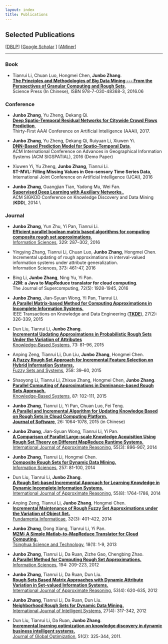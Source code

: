 ```yaml
---
layout: index
title: Publications
---
```


## Selected Publications
[[DBLP](http://www.informatik.uni-trier.de/~ley/pers/ht/z/Zhang:Junbo.html)] [[Google Scholar](http://scholar.google.com/citations?user=sQpMBqsAAAAJ&hl=en) ] [[AMiner](http://arnetminer.org/person/junbo-zhang-1557448.html)]

* * *

### Book
-   Tianrui Li, Chuan Luo, Hongmei Chen, **Junbo Zhang**. \
    [**The Principles and Methodologies of Big Data Mining --- From the Perspectives of Granular Computing and Rough Sets**,](https://www.amazon.cn/%E5%A4%A7%E6%95%B0%E6%8D%AE%E6%8C%96%E6%8E%98%E7%9A%84%E5%8E%9F%E7%90%86%E4%B8%8E%E6%96%B9%E6%B3%95-%E5%9F%BA%E4%BA%8E%E7%B2%92%E8%AE%A1%E7%AE%97%E4%B8%8E%E7%B2%97%E7%B3%99%E9%9B%86%E7%9A%84%E8%A7%86%E8%A7%92-%E6%9D%8E%E5%A4%A9%E7%91%9E-%E7%AD%89/dp/B01HOREYE4/ref=sr_1_1?ie=UTF8&qid=1468310254&sr=8-1&keywords=%E6%9D%8E%E5%A4%A9%E7%91%9E) \
    Science Press (In Chinese), ISBN 978-7-030-48368-3, 2016.06

### Conference
-   **Junbo Zhang**, Yu Zheng, Dekang Qi. \
    [**Deep Spatio-Temporal Residual Networks for Citywide Crowd Flows Prediction**](https://www.microsoft.com/en-us/research/publication/deep-spatio-temporal-residual-networks-for-citywide-crowd-flows-prediction/),\
    Thirty-First AAAI Conference on Artificial Intelligence (AAAI), 2017.

-   **Junbo Zhang**, Yu Zheng, Dekang Qi, Ruiyuan Li, Xiuwen Yi. \
    [**DNN-Based Prediction Model for Spatio-Temporal Data**](https://www.microsoft.com/en-us/research/publication/dnn-based-prediction-model-spatial-temporal-data/), \
    ACM International Conference on Advances in Geographical Information Systems (ACM SIGSPATIAL), 2016 (Demo Paper)

-   Xiuwen Yi, Yu Zheng, **Junbo Zhang**, Tianrui Li.  \
    **ST-MVL: Filling Missing Values in Geo-sensory Time Series Data**, \
    International Joint Conference on Artificial Intelligence (IJCAI), 2016

-	**Junbo Zhang**, Guangjian Tian, Yadong Mu, Wei Fan. \
	**[Supervised Deep Learning with Auxiliary Networks.](http://dx.doi.org/10.1145/2623330.2623618)**, \
	ACM SIGKDD Conference on Knowledge Discovery and Data Mining (**KDD**), 2014 \

### Journal
-  **Junbo Zhang**, Yun Zhu, Yi Pan, Tianrui Li. \
    [**Efficient parallel boolean matrix based algorithms for computing composite rough set approximations**.](http://dx.doi.org/10.1016/j.ins.2015.09.022) \
    [Information Sciences](http://www.journals.elsevier.com/information-sciences), 329: 287–302, 2016

-   Yingying Zhang, Tianrui Li, Chuan Luo, **Junbo Zhang**, Hongmei Chen. \
    Incremental updating of rough approximations in interval-valued information systems under attribute generalization. \
    Information Sciences, 373: 461-47, 2016

-   Bing Li, **Junbo Zhang**, Ning Yu, Yi Pan. \
    **J2M: a Java to MapReduce translator for cloud computing**. \
    The Journal of Supercomputing, 72(5): 1928-1945, 2016

-  **Junbo Zhang**, Jian-Syuan Wong, Yi Pan, Tianrui Li. \
    [**A Parallel Matrix-based Method for Computing Approximations in Incomplete Information Systems.**](http://dx.doi.org/10.1109/TKDE.2014.2330821) \
    IEEE Transactions on Knowledge and Data Engineering ([**TKDE**](http://www.computer.org/portal/web/tkde)), 27(2): 326-339, 2015

-   Dun Liu, Tianrui Li, **Junbo Zhang**. \
    [**Incremental Updating Approximations in Probabilistic Rough Sets Under the Variation of Attributes**](http://dx.doi.org/10.1016/j.knosys.2014.09.008) \
    [Knowledge-Based Systems](http://www.journals.elsevier.com/knowledge-based-systems), 73: 81–96, 2015

-   Anping Zeng, Tianrui Li, Dun Liu, **Junbo Zhang**, Hongmei Chen.\
    [**A Fuzzy Rough Set Approach for Incremental Feature Selection on Hybrid Information Systems.**](http://dx.doi.org/10.1016/j.fss.2014.08.014)\
    [Fuzzy Sets and Systems](http://www.journals.elsevier.com/fuzzy-sets-and-systems), 258: 39–60, 2015

-   Shaoyong Li, Tianrui Li, Zhixue Zhang, Hongmei Chen, **Junbo Zhang**. \
    [**Parallel Computing of Approximations in Dominance-based Rough Sets Approach.**]() \
    [Knowledge-Based Systems](http://www.journals.elsevier.com/knowledge-based-systems), 87: 102-111, 2015

-  **Junbo Zhang**, Tianrui Li, Yi Pan, Chuan Luo, Fei Teng.\
   [**A Parallel and Incremental Algorithm for Updating Knowledge Based on Rough Sets in Cloud Computing Platform.**](http://dx.doi.org/10.13328/j.cnki.jos.004590)\
   [**Journal of Software**](http://www.jos.org.cn/ch/index.aspx), 26: 1064-1078, 2015 (in Chinese)

-   **Junbo Zhang**, Jian-Syuan Wong, Tianrui Li, Yi Pan.\
     [**A Comparison of Parallel Large-scale Knowledge Acquisition Using Rough Set Theory on Different MapReduce Runtime Systems.**](http://dx.doi.org/10.1016/j.ijar.2013.08.003)\
     [International Journal of Approximate Reasoning](http://www.journals.elsevier.com/international-journal-of-approximate-reasoning), 55(3): 896-907, 2014

-   **Junbo Zhang**, Tianrui Li, Hongmei Chen.\
     [**Composite Rough Sets for Dynamic Data Mining.**](http://dx.doi.org/10.1016/j.ins.2013.08.016)\
     [Information Sciences](http://www.journals.elsevier.com/information-sciences), 257: 81-100, 2014

-   Dun Liu, Tianrui Li, **Junbo Zhang**. \
    [**A Rough Set-based Incremental Approach for Learning Knowledge in Dynamic Incomplete Information Systems.**](http://dx.doi.org/10.1016/j.ijar.2014.05.009) \
    [International Journal of Approximate Reasoning](http://www.journals.elsevier.com/international-journal-of-approximate-reasoning), 55(8): 1764-1786, 2014

-   Anping Zeng, Tianrui Li, **Junbo Zhang**, Hongmei Chen. \
    [**Incremental Maintenance of Rough Fuzzy Set Approximations under the Variation of Object Set.**](http://dx.doi.org/10.3233/FI-2014-1051) \
    [Fundamenta Informaticae](http://www.iospress.nl/journal/fundamenta-informaticae), 32(3): 401-422, 2014

-   **Junbo Zhang**, Dong Xiang, Tianrui Li, Yi Pan.\
     [**M2M: A Simple Matlab-to-MapReduce Translator for Cloud Computing.**](http://ieeexplore.ieee.org/xpl/articleDetails.jsp?tp=&arnumber=6449402&contentType=Journals+%26+Magazines&queryText%3DM2M%3A+A+simple+Matlab-to-MapReduce+translator+for+Cloud+Computing)\
     [Tsinghua Science and Technology](http://qhxb.lib.tsinghua.edu.cn/english/), 18(1): 1-9, 2013

-   **Junbo Zhang**, Tianrui Li, Da Ruan, Zizhe Gao, Chengbing Zhao.\
     [**A Parallel Method for Computing Rough Set Approximations.**](http://dx.doi.org/10.1016/j.ins.2011.12.036)\
     [Information Sciences](http://www.journals.elsevier.com/information-sciences), 194: 209-223, 2012

-   **Junbo Zhang**, Tianrui Li, Da Ruan, Dun Liu.\
     [**Rough Sets Based Matrix Approaches with Dynamic Attribute Variation in Set-valued Information Systems.**](http://dx.doi.org/10.1016/j.ijar.2012.01.001)\
     [International Journal of Approximate Reasoning](http://www.journals.elsevier.com/international-journal-of-approximate-reasoning), 53(4): 620-635, 2012

-   **Junbo Zhang**, Tianrui Li, Da Ruan, Dun Liu.\
     [**Neighborhood Rough Sets for Dynamic Data Mining.**](http://dx.doi.org/10.1002/int.21523)\
     [International Journal of Intelligent Systems](http://onlinelibrary.wiley.com/journal/10.1002/[ISSN]1098-111X), 27(4): 317-342, 2012

-   Dun Liu, Tianrui Li, Da Ruan, **Junbo Zhang**.\
     [**Incremental learning optimization on knowledge discovery in dynamic business intelligent systems.**](http://dx.doi.org/10.1007/s10898-010-9607-8) \
    [Journal of Global Optimization](http://www.springer.com/business+%26+management/operations+research/journal/10898), 51(2): 325-344, 2011.
